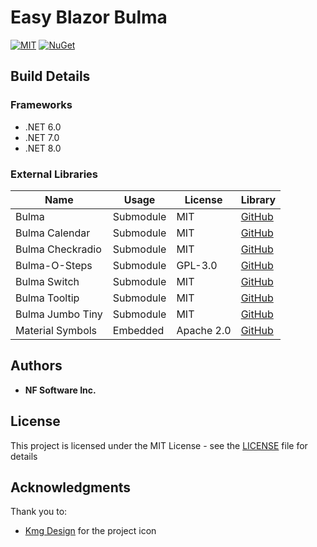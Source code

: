 # Easy Blazor Bulma

[![MIT](https://img.shields.io/github/license/thirstyape/Easy-Blazor-Bulma)](https://github.com/thirstyape/Easy-Blazor-Bulma/blob/master/LICENSE)
[![NuGet](https://img.shields.io/nuget/v/Easy.Blazor.Bulma.svg)](https://www.nuget.org/packages/Easy.Blazor.Bulma/)

## Build Details

### Frameworks

- .NET 6.0
- .NET 7.0
- .NET 8.0

### External Libraries

| Name | Usage | License | Library |
| ------ | ------ | ------ | ------ |
| Bulma | Submodule | MIT | [GitHub](https://github.com/jgthms/bulma) |
| Bulma Calendar | Submodule | MIT | [GitHub](https://github.com/Wikiki/bulma-calendar) |
| Bulma Checkradio | Submodule | MIT | [GitHub](https://github.com/Wikiki/bulma-checkradio) |
| Bulma-O-Steps | Submodule | GPL-3.0 | [GitHub](https://github.com/octoshrimpy/bulma-o-steps) |
| Bulma Switch  | Submodule | MIT | [GitHub](https://github.com/Wikiki/bulma-switch) |
| Bulma Tooltip | Submodule | MIT | [GitHub](https://github.com/CreativeBulma/bulma-tooltip) |
| Bulma Jumbo Tiny | Submodule | MIT | [GitHub](https://github.com/thirstyape/Bulma-Jumbo-Tiny) |
| Material Symbols | Embedded | Apache 2.0 | [GitHub](https://github.com/google/material-design-icons) |

## Authors

* **NF Software Inc.**

## License

This project is licensed under the MIT License - see the [LICENSE](LICENSE) file for details

## Acknowledgments

Thank you to:
* [Kmg Design](https://www.iconfinder.com/kmgdesignid) for the project icon
